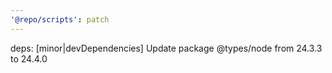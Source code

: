 ```yaml
---
'@repo/scripts': patch
---
```


deps: [minor|devDependencies] Update package @types/node from 24.3.3 to 24.4.0
